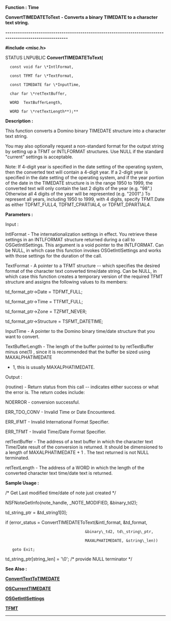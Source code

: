 




<!--
 /\* Font Definitions \*/
 @font-face
 {font-family:Courier;
 panose-1:2 7 4 9 2 2 5 2 4 4;}
@font-face
 {font-family:"Tms Rmn";
 panose-1:2 2 6 3 4 5 5 2 3 4;}
@font-face
 {font-family:Helv;
 panose-1:2 11 6 4 2 2 2 3 2 4;}
@font-face
 {font-family:"Cambria Math";
 panose-1:2 4 5 3 5 4 6 3 2 4;}
 /\* Style Definitions \*/
 p.MsoNormal, li.MsoNormal, div.MsoNormal
 {margin-top:0cm;
 margin-right:0cm;
 margin-bottom:8.0pt;
 margin-left:0cm;
 line-height:107%;
 font-size:11.0pt;
 font-family:"Calibri",sans-serif;}
.MsoChpDefault
 {font-size:11.0pt;}
.MsoPapDefault
 {margin-bottom:8.0pt;
 line-height:107%;}
 /\* Page Definitions \*/
 @page WordSection1
 {size:612.0pt 792.0pt;
 margin:72.0pt 72.0pt 72.0pt 72.0pt;}
div.WordSection1
 {page:WordSection1;}
-->




 


**Function : Time**



**ConvertTIMEDATEToText** **- Converts
a binary TIMEDATE to a character text string.**


**----------------------------------------------------------------------------------------------------------**



**#include <misc.h>**



STATUS
LNPUBLIC **ConvertTIMEDATEToText(**  

      const void far \*IntlFormat,  

      const TFMT far \*TextFormat,  

      const TIMEDATE far \*InputTime,  

      char far \*retTextBuffer,  

      WORD  TextBufferLength,  

      WORD far \*retTextLength**);**



**Description :**



This
function converts a Domino binary TIMEDATE structure into a character text
string.   

  

You may also optionally request a non-standard format for the output string by
setting up a TFMT or INTLFORMAT structures.  Use NULL if the standard
"current" settings is acceptable.


 


Note: If
4-digit year is specified in the date setting of the operating system, then the
converted text will contain a 4-digit year.  If a 2-digit year is specified in
the date setting of the operating system, and if the year portion of the date
in the TIMEDATE structure is in the range 1950 to 1999, the converted text will
only contain the last 2 digits of the year (e.g. "98".)  Otherwise
all 4 digits of the year will be represented (e.g. "2001".)   To
represent all years, including 1950 to 1999, with 4 digits, specify TFMT.Date
as either TDFMT\_FULL4, TDFMT\_CPARTIAL4, or  TDFMT\_DPARTIAL4.


 


**Parameters :**



Input :  

IntlFormat  -  The internationalization settings in effect. You retrieve these
settings in an INTLFORMAT structure returned during a call to
OSGetIntlSettings. This argument is a void pointer to the INTLFORMAT.   Can be
NULL, in which case this function invokes OSGetIntlSettings and works with
those settings for the duration of the call.  

  

TextFormat  -  A pointer to a TFMT structure -- which specifies the desired
format of the character text converted time/date string.    Can be NULL, in
which case this function creates a temporary version of the required TFMT
structure and assigns the following values to its members:   

  

td\_format\_ptr->Date = TDFMT\_FULL;  

td\_format\_ptr->Time = TTFMT\_FULL;  

td\_format\_ptr->Zone = TZFMT\_NEVER;  

td\_format\_ptr->Structure = TSFMT\_DATETIME;  

  

  

InputTime  -  A pointer to the Domino binary time/date structure that you want
to convert.  

  

TextBufferLength  -  The length of the buffer pointed to by retTextBuffer minus
one(1) , since it is recommended that the buffer be sized using MAXALPHATIMEDATE
+ 1, this is usually MAXALPHATIMEDATE.  

  




Output :  

(routine)  -  Return status from this call -- indicates either success or what
the error is. The return codes include:  

  

NOERROR - conversion successful.   

ERR\_TDO\_CONV - Invalid Time or Date Encountered.  

ERR\_IFMT - Invalid International Format Specifier.  

ERR\_TFMT - Invalid Time/Date Format Specifier.  

  

  

retTextBuffer  -  The address of a text buffer in which the character text
Time/Date result of the conversion is returned.  It should be dimensioned to a
length of MAXALPHATIMEDATE + 1 .  The text  returned is not NULL terminated.  

  

retTextLength  -  The address of a WORD in which the length of the converted
character text time/date text is returned.  

  




 **Sample Usage :**


    

   /\* Get Last modified time/date of note just created \*/  

  

   NSFNoteGetInfo(note\_handle, \_NOTE\_MODIFIED, &binary\_td2);  

   td\_string\_ptr = &td\_string1[0];  

   if (error\_status = ConvertTIMEDATEToText(&intl\_format, &td\_format,  

                                       &binary\_td2, td\_string\_ptr,  

                                       MAXALPHATIMEDATE, &string\_len))  

       goto Exit;  

   td\_string\_ptr[string\_len] = '\0';  /\* provide NULL terminator \*/  

  




 **See Also :**


**[ConvertTextToTIMEDATE](ConvertTextToTIMEDATE.md)**


**[OSCurrentTIMEDATE](OSCurrentTIMEDATE.md)**


**[OSGetIntlSettings](OSGetIntlSettings.md)**


**[TFMT](TFMT.md)**



----------------------------------------------------------------------------------------------------------


 





